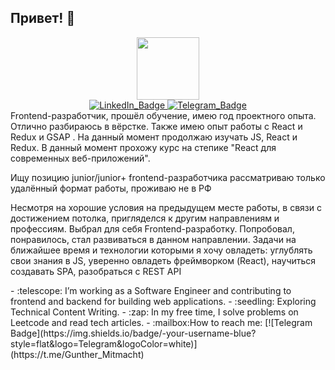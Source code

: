   ## Привет! 👋

<div id="header" align="center">
  <img src="https://media.giphy.com/media/M9gbBd9nbDrOTu1Mqx/giphy.gif" width="100"/>
</div>

<div id="badges" align="center">
  <a href="https://www.linkedin.com/in/mikhailpetrushkov/" target="_blank">
    <img src="https://img.shields.io/badge/LinkedIn-blue?style=for-the-badge&logo=linkedin&logoColor=white" alt="LinkedIn_Badge"/>
  </a>
  <a href="https://t.me/Gunther_Mitmacht" target="_blank">
    <img src="https://img.shields.io/badge/Telegram-blue?style=for-the-badge&logo=twitter&logoColor=white" alt="Telegram_Badge"/>
  </a>
</div>


<div id="main" align="start">
  <div>
      Frontend-разработчик, прошёл обучение, имею год проектного опыта. Отлично разбираюсь в вёрстке. Также имею опыт работы с React и Redux и GSAP .
  На данный момент продолжаю изучать JS, React и Redux. В данный момент прохожу курс на степике "React для современных веб-приложений".
  
  Ищу позицию junior/junior+ frontend-разработчика
  рассматриваю только удалённый формат работы, проживаю не в РФ
    
  Несмотря на хорошие условия на предыдущем месте работы, в связи с достижением потолка, пригляделся к другим направлениям и профессиям. Выбрал для себя Frontend-разработку.
  Попробовал, понравилось, стал развиваться в данном направлении.
  Задачи на ближайшее время и технологии которыми я хочу овладеть: углублять свои знания в JS, уверенно овладеть фреймворком (React), научиться создавать SPA, разобраться с REST API
  </div>
  <div>
    - :telescope: I’m working as a Software Engineer and contributing to frontend and backend for building web applications.
    - :seedling: Exploring Technical Content Writing.
    - :zap: In my free time, I solve problems on Leetcode and read tech articles.
    - :mailbox:How to reach me: [![Telegram Badge](https://img.shields.io/badge/-your-username-blue?style=flat&logo=Telegram&logoColor=white)](https://t.me/Gunther_Mitmacht)
  </div>

</div>










<!--
**Misha074/Misha074** is a ✨ _special_ ✨ repository because its `README.md` (this file) appears on your GitHub profile.

Here are some ideas to get you started:

- 🔭 I’m currently working on ...
- 🌱 I’m currently learning ...
- 👯 I’m looking to collaborate on ...
- 🤔 I’m looking for help with ...
- 💬 Ask me about ...
- 📫 How to reach me: ...
- 😄 Pronouns: ...
- ⚡ Fun fact: ...
-->

